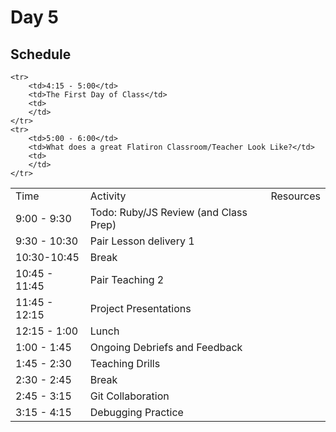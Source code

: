 # Day 5

## Schedule

<table>
    <tr>
        <td>Time</td>
        <td>Activity</td>
        <td>Resources</td>
    </tr>
    <tr>
        <td>9:00 - 9:30</td>
        <td> Todo: Ruby/JS Review (and Class Prep)</td>
        <td>     
        </td>
    </tr>
    <tr>
        <td>9:30 - 10:30</td>
        <td> Pair Lesson delivery 1 </td>
        <td>
        </td>
    </tr>
    <tr>
        <td>10:30-10:45</td>
        <td> Break </td>
        <td>
        </td>
    </tr>
    <tr>
        <td>10:45 - 11:45</td>
        <td> Pair Teaching 2 </td>
        <td>
        </td>
    </tr>
    <tr>
        <td>11:45 - 12:15</td>
        <td> Project Presentations </td>
        <td>
        </td>
    </tr>
    <tr>
        <td>12:15 - 1:00</td>
        <td> Lunch </td>
        <td>
        </td>
    </tr>
    <tr>
        <td>1:00 - 1:45</td>
        <td> Ongoing Debriefs and Feedback </td>
        <td>
        </td>
    </tr>
    <tr>
        <td>1:45 - 2:30</td>
        <td> Teaching Drills </td>
        <td>
        </td>
    </tr>
    <tr>
        <td>2:30 - 2:45</td>
        <td> Break </td>
        <td>
        </td>
    </tr>
    <tr>
        <td>2:45 - 3:15</td>
        <td> Git Collaboration </td>
        <td>
        </td>
    </tr>
    <tr>
        <td>3:15 - 4:15</td>
        <td> Debugging Practice </td>
        <td>
        </td>
    </tr>
    
    <tr>
        <td>4:15 - 5:00</td>
        <td>The First Day of Class</td>
        <td>
        </td>
    </tr>
    <tr>
        <td>5:00 - 6:00</td>
        <td>What does a great Flatiron Classroom/Teacher Look Like?</td>
        <td>
        </td>
    </tr>
    
</table>
